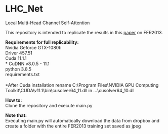 # LHC_Net
Local Multi-Head Channel Self-Attention

This repository is intended to replicate the results in this [paper](https://www.dropbox.com/s/ltqykplbjk6ks3g/Rev4.pdf?dl=1) on FER2013.

**Requirements for full replicability: <br />**
Nvidia Geforce GTX-1080ti <br />
Driver 457.51 <br />
Cuda 11.1.1 <br />*
CuDNN v8.0.5 - 11.1 <br />
python 3.8.5 <br />
requirements.txt
<br />
<br />
*After Cuda installation rename C:\Program Files\NVIDIA GPU Computing Toolkit\CUDA\v11.1\bin\cusolver64_11.dll in ...\cusolver64_10.dll

**How to:<br />**
Clone the repository and execute main.py


**Note that:<br />**
Executing main.py will automatically download the data from dropbox and create a folder with the entire FER2013 training set saved as jpeg
